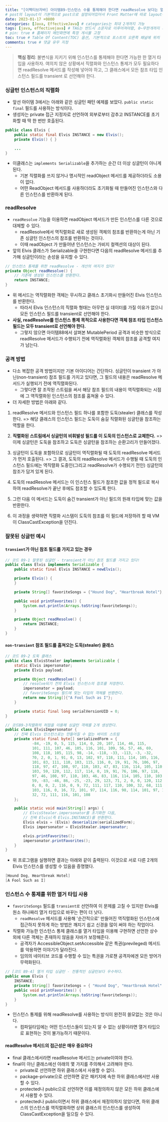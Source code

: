```yaml
---
title: "[이펙티브자바] 아이템89-인스턴스 수를 통제해야 한다면 readResolve 보다는 열거 타입을 사용하라"
# post의 layout이 기본적으로 post으로 설정되어있어서 Front Matter에 따로 layout변수를 만들어 주지 않아도 된다.
date: 2023-01-17 +0800
categories: [Java, EffectiveJava] # categories는 최대 2개까지 가능
tags: [java, effectivejava] # TAG는 반드시 소문자로 이루어져야함, 0~무한개까지 지정 가능
# pin: true # 홈페이지 메인화면에 특정 게시물 고정
toc: true # Table Of Content(TOC) 옵션, 기본적으로 포스트의 오른쪽 패널에 위치
comments: true # 댓글 유무 지정
---
```


> **핵심 정리**: 불변식을 지키기 위해 인스턴스를 통제해야 한다면 가능한 한 열거 타입을 사용하자. 여의치 않은 상황에서 직렬화와 인스턴스 통제가 모두 필요하다면 readResolve 메서드를 작성해 넣어야 하고, 그 클래스에서 모든 참조 타입 인스턴스 필드를 transient 로 선언해야 한다.

### 싱글턴 인스턴스의 직렬화

- 앞선 아이템 3에서는 아래와 같은 싱글턴 패턴 예제를 보았다. `public static final` 필드를 사용하는 방식이다. 
- 생성자는 private 접근 지정자로 선언하여 외부로부터 감추고 INSTANCE를 초기화할 때 딱 한 번만 호출된다.

```java
public class Elvis {
    public static final Elvis INSTANCE = new Elvis();
    private Elvis() { }

    ...
}
```

- 이클래스는 `implements Serializable`을 추가하는 순간 더 이상 싱글턴이 아니게 된다.
  - 기본 직렬화를 쓰지 않거나 명시적인 readObject 메서드를 제공하더라도 소용이 없다. 
  - 어떤 ReadObject 메서드를 사용하더라도 초기화될 때 만들어진 인스턴스와 다른 인스턴스를 반환하게 된다.


### readResolve
- `readResolve` 기능을 이용하면 readObject 메서드가 만든 인스턴스를 다른 것으로 대체할 수 있다.
  - readResolve에서 역직렬화로 새로 생성된 객체의 참조를 반환하는게 아닌 기존 싱글턴 인스턴스의 참조를 반환하는 것이다.
  - 이때 readObject 가 만들어낸 인스턴스는 가비지 컬렉션의 대상이 된다.
- 앞의 Elvis 클래스가 Serializable을 구현한다면 다음의 readResolve 메서드를 추가해 싱글턴이라는 손성을 유지할 수 있다.

```java
// 인스턴스 통제를 위한 readResolve - 개선의 여지가 있다!
private Object readResolve() {
    // 기존에 생성된 인스턴스를 반환한다.
    return INSTANCE;
}
```

- 위 메서드는 역직렬화한 객체는 무시하고 클래스 초기화시 만들어진 Elvis 인스턴스를 반환한다.
  - 따라서 Elvis 인스턴스의 직렬화 형태는 아무런 실 데이터를 가질 이유가 없으니 모든 인스턴스 필드를 transient로 선언해야 한다.
- <b>사실, readResolve를 인스턴스 통제 목적으로 사용한다면 객체 참조 타입 인스턴스 필드는 모두 transient로 선언해야 한다.</b>
  - 그렇지 않으면 아이템88에서 살펴본 MutablePeriod 공격과 비슷한 방식으로 readResolve 메서드가 수행되기 전에 역직렬화된 객체의 참조를 공격할 여지가 남는다.


### 공격 방법
- 다소 복잡한 공격 방법이지만 기본 아이디어는 간단하다. 싱글턴이 transient 가 아닌(non-transient) 참조 필드를 가지고 있다면, 그 필드의 내용은 readResolve 메서드가 실행되기 전에 역직렬화된다. 
  - 그렇다면 잘 조작된 스트림을 써서 해당 참조 필드의 내용이 역직렬화되는 시점에 그 역직렬화된 인스턴스의 참조를 훔쳐올 수 있다.
- 더 자세한 방법은 아래와 같다.

1) readResolve 메서드와 인스턴스 필드 하나를 포함한 도둑(stealer) 클래스를 작성한다.
=> 해당 클래스의 인스턴스 필드는 도둑이 숨길 직렬화된 싱글턴을 참조하는 역할을 한다.

2) <b>직렬화된 스트림에서 싱글턴의 비휘발성 필드를 이 도둑의 인스턴스로 교체한다.</b>
=> 이제 싱글턴은 도둑을 참조하고 도둑은 싱글턴을 참조하는 순환고리가 만들어졌다.

4) 싱글턴이 도둑을 포함하므로 싱글턴이 역직렬화될 때 도둑의 readResolve 메서드가 먼저 호출된다.
=> 그 결과, 도둑의 readResolve 메서드가 수행될 때 도둑의 인스턴스 필드에는 역직렬화 도중인(그리고 readResolve가 수행되기 전인) 싱글턴의 참조가 담겨 있게 된다.

5) 도둑의 readResolve 메서드는 이 인스턴스 필드가 참조한 값을 정적 필드로 복사하여 readResolve가 끝난 후에도 참조할 수 있도록 한다.

2) 그런 다음 이 메서드는 도둑이 숨긴 transient가 아닌 필드의 원래 타입에 맞는 값을 반환한다.

3) 이 과정을 생략하면 직렬화 시스템이 도둑의 참조를 이 필드에 저장하려 할 때 VM이 ClassCastException을 던진다.

### 잘못된 싱글턴 예시

#### `transient`가 아닌 참조 필드를 가지고 있는 경우

```java
// 코드 89-1 잘못된 싱글턴 - transient가 아닌 참조 필드를 가지고 있다!
public class Elvis implements Serializable {
    public static final Elvis INSTANCE = newElvis();

    private Elvis() {
    }

    private String[] favoriteSongs = {"Hound Dog", "Heartbreak Hotel"};

    public void printFavorites() {
        System.out.println(Arrays.toString(favoriteSongs));
    }

    private Object readResolve() {
        return INSTANCE;
    }
}
```

#### `non-transient` 참조 필드를 훔쳐오는 도둑(stealer) 클래스

```java
// 코드 89-2 도둑 클래스
public class ElvisStealer implements Serializable {
    static Elvis impersonator;
    private Elvis payload;

    private Object readResolve() {
        // resolve되기 전의 Elvis 인스턴스의 참조를 저장한다. 
        impersonator = payload;
        // favoriteSongs 필드에 맞는 타입의 객체를 반환한다. 
        return new String[]{"A Fool Such as I"};
    }

    private static final long serialVersionUID = 0;
}
```

```java
// 코드89-3직렬화의 허점을 이용해 싱글턴 객체를 2개 생성한다.
public class ElvisImpersonator {
    // 진짜 Elvis 인스턴스로는 만들어질 수 없는 바이트 스트림
    private static final byte[] serializedForm = {
            -84, -19, 0, 5, 115, 114, 0, 20, 107, 114, 46, 115,
            101, 111, 107, 46, 105, 116, 101, 109, 56, 57, 46, 69,
            108, 118, 105, 115, 98, -14, -118, -33, -113, -3, -32,
            70, 2, 0, 1, 91, 0, 13, 102, 97, 118, 111, 114, 105, 116,
            101, 83, 111, 110, 103, 115, 116, 0, 19, 91, 76, 106, 97,
            118, 97, 47, 108, 97, 110, 103, 47, 83, 116, 114, 105, 110,
            103, 59, 120, 112, 117, 114, 0, 19, 91, 76, 106, 97, 118,
            97, 46, 108, 97, 110, 103, 46, 83, 116, 114, 105, 110, 103,
            59, -83, -46, 86, -25, -23, 29, 123, 71, 2, 0, 0, 120, 112,
            0, 0, 0, 2, 116, 0, 9, 72, 111, 117, 110, 100, 32, 68, 111,
            103, 116, 0, 16, 72, 101, 97, 114, 116, 98, 114, 101, 97, 107,
            32, 72, 111, 116, 101, 108
    };

    public static void main(String[] args) {
        // ElvisStealer.impersonator를 초기화한 다음,
        // 진짜 Elvis(즉 Elvis.INSTANCE)를 반환한다.
        Elvis elvis = (Elvis) deserialize(serializedForm);
        Elvis impersonator = ElvisStealer.impersonator;

        elvis.printFavorites();
        impersonator.printFavorites();
    }
}
```

- 위 프로그램을 실행하면 결과는 아래와 같이 출력된다. 이것으로 서로 다른 2개의 Elvis 인스턴스를 생성할 수 있음을 증명했다.

```java
[Hound Dog, Heartbreak Hotel]
[A Fool Such as I]
```

### 인스턴스 수 통제를 위한 열거 타입 사용
- `favoriteSongs` 필드를 `transient로` 선언하여 이 문제를 고칠 수 있지만 Elvis를 원소 하나짜리 열거 타입으로 바꾸는 편이 더 낫다.
  - `readResolve` 메서드를 사용해 '순간적으로' 만들어진 역직렬화된 인스턴스에 접근하지 못하게 하는 방법은 깨지기 쉽고 신경을 많이 써야 하는 작업이다.
- 직렬화 가능한 인스턴스 통제 클래스를 열거 타입을 이용해 구현하면 선언한 상수 외에 다른 객체는 존재하지 않음을 자바가 보장해준다.
    - 공격자가 AccessibleObject.setAccessible 같은 특권(previleged) 메서드를 악용하면 이야기가 달라진다.
    - 임의의 네이티브 코드를 수행할 수 있는 특권을 가로챈 공격자에겐 모든 방어가 무력화된다.

```java
// [코드 89-4] 열거 타입 싱글턴 - 전통적인 싱글턴보다 우수하다.
public enum Elvis {
	INSTANCE;
    private String[] favoriteSongs = { "Hound Dog", "Heartbreak Hotel" };
    public void printFavorites() {
    	System.out.println(Arrays.toString(favoriteSongs));
    }
}
```

- 인스턴스 통제를 위해 readResolve를 사용하는 방식이 완전히 쓸모없는 것은 아니다.
  - 컴파일타임에는 어떤 인스턴스들이 있는지 알 수 없는 상황이라면 열거 타입으로 표현하는 것이 불가능하기 때문이다.


#### readResolve 메서드의 접근성은 매우 중요하다
- final 클래스에서라면 readResolve 메서드는 private이여야 한다.
- final이 아닌 클래스에선 아래의 몇 가지를 주의해서 고려해야 한다.
  - private로 선언하면 하위 클래스에서 사용할 수 없다.
  - package-private으로 선언하면 같은 패키지에 속한 하위 클래스에서만 사용할 수 있다.
  - protected나 public으로 선언하면 이를 재정의하지 않은 모든 하위 클래스에서 사용할 수 있다.
  - protected나 public이면서 하위 클래스에서 재정의하지 않았다면, 하위 클래스의 인스턴스를 역직렬화하면 상위 클래스의 인스턴스를 생성하여 ClassCastException을 일으킬 수 있다.